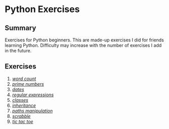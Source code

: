 Python Exercises
================
Summary
-------
Exercises for Python beginners. This are made-up exercises I did for friends learning Python.
Difficulty may increase with the number of exercises I add in the future.

Exercises
---------

1. *[word count](https://github.com/alexprengere/PythonExercises/tree/master/1)*
2. *[prime numbers](https://github.com/alexprengere/PythonExercises/tree/master/2)*
3. *[dates](https://github.com/alexprengere/PythonExercises/tree/master/3)*
4. *[regular expressions](https://github.com/alexprengere/PythonExercises/tree/master/4)*
5. *[classes](https://github.com/alexprengere/PythonExercises/tree/master/5)*
6. *[inheritance](https://github.com/alexprengere/PythonExercises/tree/master/6)*
7. *[paths manipulation](https://github.com/alexprengere/PythonExercises/tree/master/7)*
8. *[scrabble](https://github.com/alexprengere/PythonExercises/tree/master/8)*
9. *[tic tac toe](https://github.com/alexprengere/PythonExercises/tree/master/9)*

